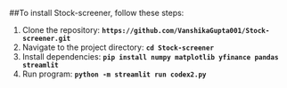 ##To install Stock-screener, follow these steps:

1. Clone the repository: **`https://github.com/VanshikaGupta001/Stock-screener.git`**
2. Navigate to the project directory: **`cd Stock-screener`**
3. Install dependencies: **`pip install numpy matplotlib yfinance pandas streamlit`**
4. Run program: **`python -m streamlit run codex2.py`**
